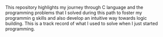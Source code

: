 This repository highlights my journey through C language and the programming problems that I solved during this path to foster my programmin g skills and also develop an intuitive way towards logic building.
This is a track record of what I used to solve when I just started programming.

